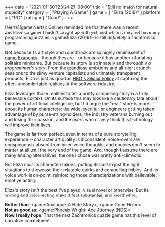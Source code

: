 +++
date = "2021-01-30T23:24:27-08:00"
title = "Still no match for natural stupidity"
category = [ "Playing A Game" ]
game = [ "Eliza (2019)" ]
platform = [ "PC" ]
rating = [ "Good" ]
+++

[Nerts](game:Nerts!: Online) reminded me that there was a recent Zachtronics game I hadn't caught up with yet; and while it may not have any programming puzzles, <game:Eliza (2019)> is still <i>definitely</i> a Zachtronics game.

Not because its art style and soundtrack are so highly reminiscent of <game:Exapunks> - though they are - or because it has another infuriating solitaire minigame.  But because its story is so innately and thoroughly <i>a programmer's story</i>.  From the grandiose ambitions and all-night crunch sessions to the slimy venture capitalists and ultimately transparent products, Eliza is just as good as <a href="https://www.imdb.com/title/tt2575988/">HBO's <i>Silicon Valley</i></a> at capturing the often-uncomfortable realities of the software industry.

Eliza leverages those realities to tell a pretty compelling story in a truly believable context.  On its surface this may look like a cautionary tale about the power of artificial intelligence, but I'd argue the "real" story is more about its human characters: the wide-eyed junior engineers getting taken advantage of by purse-string-holders, the industry veterans burning out and losing their passion, and the <i>users</i> who naively think this technology will improve their lives.

The game is far from perfect, even in terms of a pure storytelling experience -- character art quality is inconsistent, voice-overs are conspicuously absent from inner-voice thoughts, and choices don't seem to matter at all until the very end of the game.  And, though I assume there are many ending alternatives, the one I chose was pretty anti-climactic.

But Eliza <i>nails</i> its characterizations, putting its cast in just the right situations to showcase their relatable quirks and compelling foibles.  And its voice work is on-point, reinforcing those characterizations with believable, emotive acting.

Eliza's story isn't the best I've played, visual novel or otherwise.  But its writing and voice-acting make it feel substantial, and worthwhile.

<b>Better than</b>: <game:Analogue: A Hate Story>, <game:Gone Home>  
<b>Not as good as</b>: <game:Phoenix Wright: Ace Attorney (NDS)>  
<b>Now I really hope</b>: That the next Zachtronics puzzle game has this level of narrative commitment.
